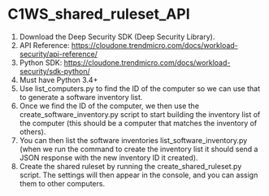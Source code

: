 # C1WS_shared_ruleset_API

1.	Download the Deep Security SDK (Deep Security Library).
2.	API Reference: https://cloudone.trendmicro.com/docs/workload-security/api-reference/
3.	Python SDK: https://cloudone.trendmicro.com/docs/workload-security/sdk-python/
4.	Must have Python 3.4+
5.	Use list_computers.py to find the ID of the computer so we can use that to generate a software inventory list.
6.	Once we find the ID of the computer, we then use the create_software_inventory.py script to start building the inventory list of the computer (this should be a computer that matches the inventory of others).
7.	You can then list the software inventories list_software_inventory.py (when we run the command to create the inventory list it should send a JSON response with the new inventory ID it created). 
8.	Create the shared ruleset by running the create_shared_ruleset.py script. The settings will then appear in the console, and you can assign them to other computers. 
